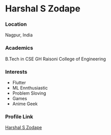 # Harshal S Zodape

### Location

Nagpur, India

### Academics

B.Tech in CSE
GH Raisoni College of Engineering

### Interests

- Flutter
- ML Ennthusiastic
- Problem Sloving
- Games
- Anime Geek 

### Profile Link

[Harshal S Zodape](https://github.com/Harshalszz)